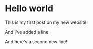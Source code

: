 # Hello world

This is my first post on my new website! 

And I've added a line

And here's a second new line!